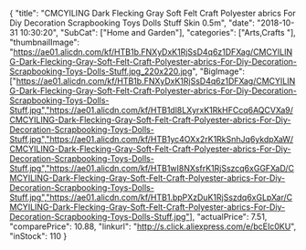 {
	"title": "CMCYILING Dark Flecking Gray Soft Felt Craft Polyester abrics For Diy Decoration Scrapbooking Toys Dolls Stuff Skin 0.5m",
	"date": "2018-10-31 10:30:20",
	"SubCat": ["Home and Garden"],
	"categories": ["Arts,Crafts "],
	"thumbnailImage": "https://ae01.alicdn.com/kf/HTB1b.FNXyDxK1RjSsD4q6z1DFXag/CMCYILING-Dark-Flecking-Gray-Soft-Felt-Craft-Polyester-abrics-For-Diy-Decoration-Scrapbooking-Toys-Dolls-Stuff.jpg_220x220.jpg",
	"BigImage": ["https://ae01.alicdn.com/kf/HTB1b.FNXyDxK1RjSsD4q6z1DFXag/CMCYILING-Dark-Flecking-Gray-Soft-Felt-Craft-Polyester-abrics-For-Diy-Decoration-Scrapbooking-Toys-Dolls-Stuff.jpg","https://ae01.alicdn.com/kf/HTB1dl8LXyrxK1RkHFCcq6AQCVXa9/CMCYILING-Dark-Flecking-Gray-Soft-Felt-Craft-Polyester-abrics-For-Diy-Decoration-Scrapbooking-Toys-Dolls-Stuff.jpg","https://ae01.alicdn.com/kf/HTB1yc4OXx2rK1RkSnhJq6ykdpXaW/CMCYILING-Dark-Flecking-Gray-Soft-Felt-Craft-Polyester-abrics-For-Diy-Decoration-Scrapbooking-Toys-Dolls-Stuff.jpg","https://ae01.alicdn.com/kf/HTB1wI8NXsfrK1RjSszcq6xGGFXaD/CMCYILING-Dark-Flecking-Gray-Soft-Felt-Craft-Polyester-abrics-For-Diy-Decoration-Scrapbooking-Toys-Dolls-Stuff.jpg","https://ae01.alicdn.com/kf/HTB1.bpPXzDuK1RjSszdq6xGLpXar/CMCYILING-Dark-Flecking-Gray-Soft-Felt-Craft-Polyester-abrics-For-Diy-Decoration-Scrapbooking-Toys-Dolls-Stuff.jpg"],
	"actualPrice": 7.51,
	"comparePrice": 10.88,
	"linkurl": "http://s.click.aliexpress.com/e/bcEIc0KU",
	"inStock": 110
}
